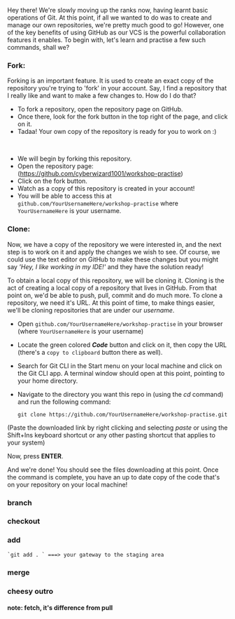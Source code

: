 Hey there! We're slowly moving up the ranks now, having learnt basic operations of Git. At this point, if all we wanted to do was to create and manage our own repositories, we're pretty much good to go! However, one of the key benefits of using GitHub as our VCS is the powerful collaboration features it enables. To begin with, let's learn and practise a few such commands, shall we?

### Fork:

Forking is an important feature. It is used to create an exact copy of the repository you're trying to 'fork' in your account. Say, I find a repository that I really like and want to make a few changes to. How do I do that?

-   To fork a repository, open the repository page on GitHub.
-   Once there, look for the fork button in the top right of the page, and click on it.
-   Tadaa! Your own copy of the repository is ready for you to work on :)

<br>

-   We will begin by forking this repository.
-   Open the repository page: (https://github.com/cyberwizard1001/workshop-practise)
-   Click on the fork button.
-   Watch as a copy of this repository is created in your account!
-   You will be able to access this at `github.com/YourUsernameHere/workshop-practise`
    where `YourUsernameHere` is your username.

### Clone:

Now, we have a copy of the repository we were interested in, and the next step is to work on it and apply the changes we wish to see. Of course, we could use the text editor on GitHub to make these changes but you might say _'Hey, I like working in my IDE!'_ and they have the solution ready!

To obtain a local copy of this repository, we will be cloning it. Cloning is the act of creating a local copy of a repository that lives in GitHub. From that point on, we'd be able to push, pull, commit and do much more. To clone a repository, we need it's URL. At this point of time, to make things easier, we'll be cloning repositories that are under our _username_.

-   Open `github.com/YourUsernameHere/workshop-practise` in your browser (where `YourUsernameHere` is your username)
-   Locate the green colored **_Code_** button and click on it, then copy the URL (there's a `copy to clipboard` button there as well).

-   Search for Git CLI in the Start menu on your local machine and click on the Git CLI app. A terminal window should open at this point, pointing to your home directory.
-   Navigate to the directory you want this repo in (using the _cd_ command) and run the following command:

    `git clone https://github.com/YourUsernameHere/workshop-practise.git `

(Paste the downloaded link by right clicking and selecting _paste_ or using the Shift+Ins keyboard shortcut or any other pasting shortcut that applies to your system)

Now, press **ENTER**.

And we're done! You should see the files downloading at this point. Once the command is complete, you have an up to date copy of the code that's on your repository on your local machine!

### branch

### checkout

### add

    `git add . ` ===> your gateway to the staging area

### merge

### cheesy outro

#### note: fetch, it's difference from pull
